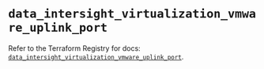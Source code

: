# `data_intersight_virtualization_vmware_uplink_port`

Refer to the Terraform Registry for docs: [`data_intersight_virtualization_vmware_uplink_port`](https://registry.terraform.io/providers/ciscodevnet/intersight/1.0.71/docs/data-sources/virtualization_vmware_uplink_port).
